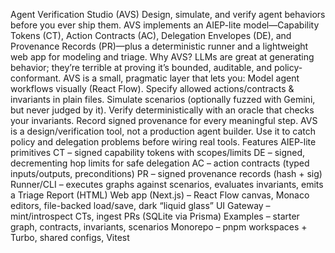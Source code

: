 Agent Verification Studio (AVS)
Design, simulate, and verify agent behaviors before you ever ship them.
AVS implements an AIEP-lite model—Capability Tokens (CT), Action Contracts (AC), Delegation Envelopes (DE), and Provenance Records (PR)—plus a deterministic runner and a lightweight web app for modeling and triage.
Why AVS?
LLMs are great at generating behavior; they’re terrible at proving it’s bounded, auditable, and policy-conformant. AVS is a small, pragmatic layer that lets you:
Model agent workflows visually (React Flow).
Specify allowed actions/contracts & invariants in plain files.
Simulate scenarios (optionally fuzzed with Gemini, but never judged by it).
Verify deterministically with an oracle that checks your invariants.
Record signed provenance for every meaningful step.
AVS is a design/verification tool, not a production agent builder. Use it to catch policy and delegation problems before wiring real tools.
Features
AIEP-lite primitives
CT – signed capability tokens with scopes/limits
DE – signed, decrementing hop limits for safe delegation
AC – action contracts (typed inputs/outputs, preconditions)
PR – signed provenance records (hash + sig)
Runner/CLI – executes graphs against scenarios, evaluates invariants, emits a Triage Report (HTML)
Web app (Next.js) – React Flow canvas, Monaco editors, file-backed load/save, dark “liquid glass” UI
Gateway – mint/introspect CTs, ingest PRs (SQLite via Prisma)
Examples – starter graph, contracts, invariants, scenarios
Monorepo – pnpm workspaces + Turbo, shared configs, Vitest
